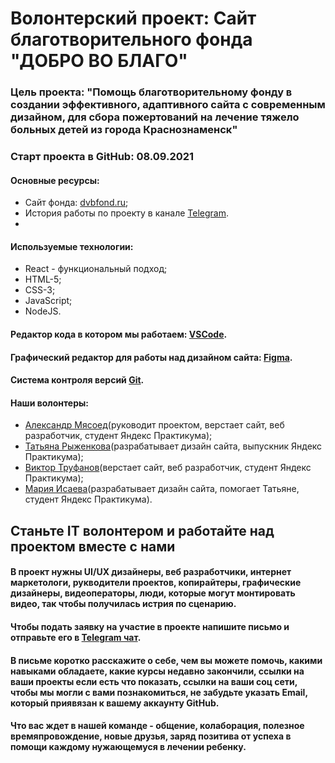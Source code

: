 # Волонтерский проект: Сайт благотворительного фонда "ДОБРО ВО БЛАГО"

### Цель проекта: "Помощь благотворительному фонду в создании эффективного, адаптивного сайта с современным дизайном, для сбора пожертований на лечение тяжело больных детей из города Краснознаменск"

### Старт проекта в GitHub: 08.09.2021

#### Основные ресурсы:
* Сайт фонда: [dvbfond.ru](https://dvbfond.ru/);
* История работы по проекту в канале [Telegram](https://t.me/it_volunteer).
* 
#### Используемые технологии: 
* React - функциональный подход;
* HTML-5;
* CSS-3;
* JavaScript;
* NodeJS.

#### Редактор кода в котором мы работаем: [VSCode](https://code.visualstudio.com/download).

#### Графический редактор для работы над дизайном сайта: [Figma](https://www.figma.com/file/I1j4vHUpw6f4ZGzvXWXkzA/NKO?node-id=0%3A1).

#### Система контроля версий [Git](https://git-scm.com/downloads).

#### Наши волонтеры:
* [Александр Мясоед](https://t.me/alex_it_volunteer)(руководит проектом, верстает сайт, веб разработчик, студент Яндекс Практикума);
* [Татьяна Рыженкова](https://t.me/TanyaRyzhenkova)(разрабатывает дизайн сайта, выпускник Яндекс Практикума); 
* [Виктор Труфанов](https://t.me/trufan_off)(верстает сайт, веб разработчик, студент Яндекс Практикума); 
* [Мария Исаева](https://t.me/isaevaMB)(разрабатывает дизайн сайта, помогает Татьяне, студент Яндекс Практикума).

## Станьте IT волонтером и работайте над проектом вместе с нами

#### В проект нужны UI/UX дизайнеры, веб разработчики, интернет маркетологи, рукводители проектов, копирайтеры, графические дизайнеры, видеоператоры, люди, которые могут монтировать видео, так чтобы получилась истрия по сценарию.

#### Чтобы подать заявку на участие в проекте напишите письмо и отправьте его в [Telegram чат](https://t.me/alex_it_volunteer).

#### В письме коротко расскажите о себе, чем вы можете помочь, какими навыками обладаете, какие курсы недавно закончили, ссылки на ваши проекты если есть что показать, ссылки на ваши соц сети, чтобы мы могли с вами познакомиться, не забудьте указать Email, который приявязан к вашему аккаунту GitHub.

#### Что вас ждет в нашей команде - общение, колаборация, полезное времяпровождение, новые друзья, заряд позитива от успеха в помощи каждому нужающемуся в лечении ребенку.


